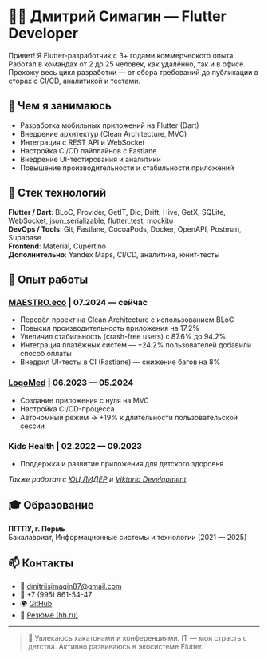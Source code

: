 # 👨‍💻 Дмитрий Симагин — Flutter Developer

Привет! Я Flutter-разработчик с 3+ годами коммерческого опыта. Работал в командах от 2 до 25 человек, как удалённо, так и в офисе. Прохожу весь цикл разработки — от сбора требований до публикации в сторах с CI/CD, аналитикой и тестами.

## 🚀 Чем я занимаюсь

- Разработка мобильных приложений на Flutter (Dart)
- Внедрение архитектур (Clean Architecture, MVC)
- Интеграция с REST API и WebSocket
- Настройка CI/CD пайплайнов с Fastlane
- Внедрение UI-тестирования и аналитики
- Повышение производительности и стабильности приложений

## 🧠 Стек технологий

**Flutter / Dart**: BLoC, Provider, GetIT, Dio, Drift, Hive, GetX, SQLite, WebSocket, json_serializable, flutter_test, mockito  
**DevOps / Tools**: Git, Fastlane, CocoaPods, Docker, OpenAPI, Postman, Supabase  
**Frontend**: Material, Cupertino  
**Дополнительно**: Yandex Maps, CI/CD, аналитика, юнит-тесты

## 🧩 Опыт работы

### [MAESTRO.eco](https://maestro.eco) | 07.2024 — сейчас
- Перевёл проект на Clean Architecture с использованием BLoC
- Повысил производительность приложения на 17.2%
- Увеличил стабильность (crash-free users) с 87.6% до 94.2%
- Интеграция платёжных систем — +24.2% пользователей добавили способ оплаты
- Внедрил UI-тесты в CI (Fastlane) — снижение багов на 8%

### [LogoMed](https://logomed-platform.ru) | 06.2023 — 05.2024
- Создание приложения с нуля на MVC
- Настройка CI/CD-процесса
- Автономный режим → +19% к длительности пользовательской сессии

### Kids Health | 02.2022 — 09.2023  
- Поддержка и развитие приложения для детского здоровья

_Также работал с [ЮЦ ЛИДЕР](https://leadervrn.ru/about/) и [Viktoria Development](https://www.viktoria-development.ru/)_

## 🎓 Образование

**ПГГПУ, г. Пермь**  
Бакалавриат, Информационные системы и технологии (2021 — 2025)

## 📫 Контакты

- 📧 [dmitrijsimagin87@gmail.com](mailto:dmitrijsimagin87@gmail.com)  
- 📱 +7 (995) 861-54-47  
- 🌍 [GitHub](https://github.com/Disim)  
- 📄 [Резюме (hh.ru)](https://perm.hh.ru/resume/d63f965cff0bc318fc0039ed1f344a625a3249)

---

> 💬 Увлекаюсь хакатонами и конференциями. IT — моя страсть с детства. Активно развиваюсь в экосистеме Flutter.
